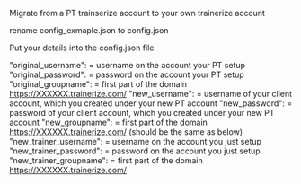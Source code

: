 Migrate from a PT trainserize account to your own trainerize account

rename config_exmaple.json to config.json

Put your details into the config.json file



  "original_username":    = username on the account your PT setup
  "original_password":    = password on the account your PT setup
  "original_groupname":   = first part of the domain https://XXXXXX.trainerize.com/
  "new_username":  = username of your client account, which you created under your new PT account 
  "new_password": = password of your client account, which you created under your new PT account 
  "new_groupname": = first part of the domain https://XXXXXX.trainerize.com/ (should be the same as below)
  "new_trainer_username":   = username on the account you just setup
  "new_trainer_password":  = password on the account  you just setup
  "new_trainer_groupname":  = first part of the domain https://XXXXXX.trainerize.com/
